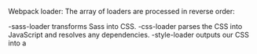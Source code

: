Webpack loader:
The array of loaders are processed in reverse order:

-sass-loader transforms Sass into CSS.
-css-loader parses the CSS into JavaScript and resolves any dependencies.
-style-loader outputs our CSS into a <style> tag in the document.
-You can think of these as function calls, the output of one loader feeds as input into the next.

=> styleLoader(cssLoader(sassLoader('source')))